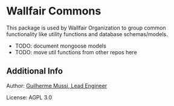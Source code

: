 # Wallfair Commons

This package is used by Wallfair Organization to group common functionality like utility functions and database schemas/models.

* TODO: document mongoose models
* TODO: move util functions from other repos here

## Additional Info

Author: [Guilherme Mussi, Lead Engineer](https://github.com/gmussi/)

License: AGPL 3.0